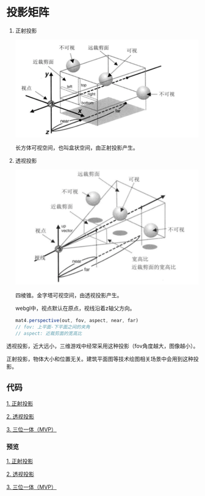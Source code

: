 # 投影矩阵
1. 正射投影

    ![正射投影](./assets/%E5%8F%AF%E8%A7%86%E7%A9%BA%E9%97%B4.png)

    长方体可视空间，也叫盒状空间，由正射投影产生。

2. 透视投影

    ![透视投影](./assets/%E9%80%8F%E8%A7%86%E6%8A%95%E5%BD%B1.png)

    四棱锥。金字塔可视空间，由透视投影产生。

    webgl中，视点默认在原点，视线沿着z轴父方向。

    ```js
    mat4.perspective(out, fov, aspect, near, far)
    // fov: 上平面-下平面之间的夹角
    // aspect: 近裁剪面的宽高比
    ```

透视投影，近大远小，三维游戏中经常采用这种投影（fov角度越大，图像越小）。

正射投影，物体大小和位置无关。建筑平面图等技术绘图相关场景中会用到这种投影。

## 代码
[1. 正射投影](./5.%E6%8A%95%E5%BD%B1%E7%9F%A9%E9%98%B5/orthographic-projection.html)

[2. 透视投影](./5.%E6%8A%95%E5%BD%B1%E7%9F%A9%E9%98%B5/perspective-projection.html)

[3. 三位一体（MVP）](./5.%E6%8A%95%E5%BD%B1%E7%9F%A9%E9%98%B5/mvp.html)

### 预览

[1. 正射投影](https://aaaaaa-11.github.io/WebGL-Intermediate/5.%E6%8A%95%E5%BD%B1%E7%9F%A9%E9%98%B5/orthographic-projection.html)

[2. 透视投影](https://aaaaaa-11.github.io/WebGL-Intermediate/5.%E6%8A%95%E5%BD%B1%E7%9F%A9%E9%98%B5/perspective-projection.html)

[3. 三位一体（MVP）](https://aaaaaa-11.github.io/WebGL-Intermediate/5.%E6%8A%95%E5%BD%B1%E7%9F%A9%E9%98%B5/mvp.html)
